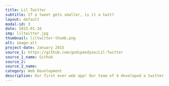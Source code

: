 ```yaml
---
title: Lil Twitter
subtitle: If a tweet gets smaller, is it a twit?
layout: default
modal-id: 3
date: 2015-01-16
img: liltwitter.jpg
thumbnail: liltwitter-thumb.png
alt: image-alt
project-date: January 2015
source_1: https://github.com/godspeedyoo/Lil-Twitter
source_1_name: Github
source_2:
source_2_name:
category: Web Development
description: Our first ever web app! Our team of 4 developed a twitter clone using Ruby with Sinatra, ActiveRecord, and Bootstrap. Users can tweet and see the tweets of who they are following. Setting up the associations for this one was definitely a rewarding challenge. Team members - Charles Kim, Paul Yu, Amir Beheshtaein, Joseph Won
---
```

